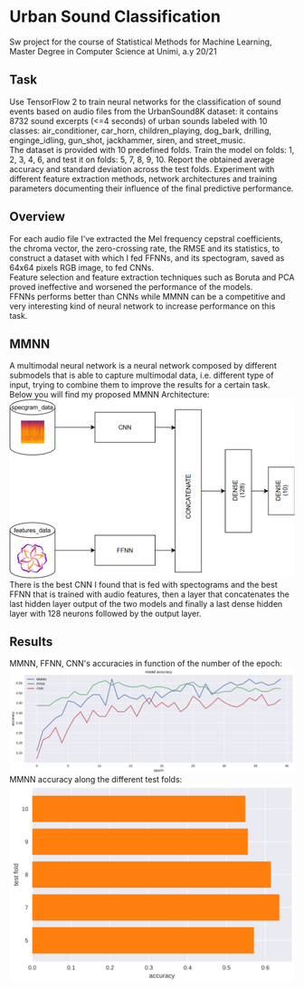 # Urban Sound Classification
Sw project for the course of Statistical Methods for Machine Learning, Master Degree in Computer Science at Unimi, a.y 20/21 

## Task
Use TensorFlow 2 to train neural networks for the classification of sound events based on audio files from the UrbanSound8K dataset: it contains 8732 sound excerpts (<=4 seconds) of urban sounds labeled with 10 classes: air_conditioner, car_horn, children_playing, dog_bark, drilling, enginge_idling, gun_shot, jackhammer, siren, and street_music.  
The dataset is provided with 10 predefined folds. Train the model on folds: 1, 2, 3, 4, 6, and test it on folds: 5, 7, 8, 9, 10. Report the obtained average accuracy and standard deviation across the test folds. Experiment with different feature extraction methods, network architectures and training parameters documenting their influence of the final predictive performance.  

## Overview
For each audio file I've extracted the Mel frequency cepstral coefficients, the chroma vector, the zero-crossing rate, the RMSE and its statistics, to construct a dataset with which I fed FFNNs, and its spectogram, saved as 64x64 pixels RGB image, to fed CNNs.  
Feature selection and feature extraction techniques such as Boruta and PCA proved ineffective and worsened the performance of the models.  
FFNNs performs better than CNNs while MMNN can be a competitive and very interesting kind of neural network to increase performance on this task.

## MMNN
A multimodal neural network is a neural network composed by different submodels that is able to capture multimodal data, i.e. different type of input, trying to combine them to improve the results for a certain task.
Below you will find my proposed MMNN Architecture:
![mmnn-arch](img/mmnn-arch.PNG)
There is the best CNN I found that is fed with spectograms and the best FFNN that is trained with audio features, then a layer that concatenates the last hidden layer output of the two models and finally a last dense hidden layer with 128 neurons followed by the output layer.  

## Results
MMNN, FFNN, CNN's accuracies in function of the number of the epoch:  
![best_nn_acc](img/best_nn_acc.PNG)
MMNN accuracy along the different test folds:
![mmnn_acc](img/mmnn_acc.PNG)
